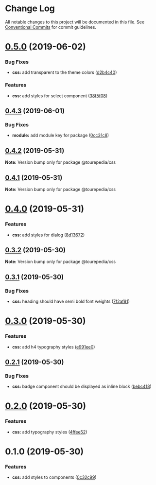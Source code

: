 # Change Log

All notable changes to this project will be documented in this file.
See [Conventional Commits](https://conventionalcommits.org) for commit guidelines.

# [0.5.0](https://github.com/tourepedia/tp-ui/compare/@tourepedia/css@0.4.3...@tourepedia/css@0.5.0) (2019-06-02)


### Bug Fixes

* **css:** add transparent to the theme colors ([d2b4c40](https://github.com/tourepedia/tp-ui/commit/d2b4c40))


### Features

* **css:** add styles for select component ([38f5f08](https://github.com/tourepedia/tp-ui/commit/38f5f08))





## [0.4.3](https://github.com/tourepedia/tp-ui/compare/@tourepedia/css@0.4.2...@tourepedia/css@0.4.3) (2019-06-01)


### Bug Fixes

* **module:** add module key for package ([0cc31c8](https://github.com/tourepedia/tp-ui/commit/0cc31c8))





## [0.4.2](https://github.com/tourepedia/tp-ui/compare/@tourepedia/css@0.4.1...@tourepedia/css@0.4.2) (2019-05-31)

**Note:** Version bump only for package @tourepedia/css





## [0.4.1](https://github.com/tourepedia/tp-ui/compare/@tourepedia/css@0.4.0...@tourepedia/css@0.4.1) (2019-05-31)

**Note:** Version bump only for package @tourepedia/css





# [0.4.0](https://github.com/tourepedia/tp-ui/compare/@tourepedia/css@0.3.2...@tourepedia/css@0.4.0) (2019-05-31)


### Features

* **css:** add styles for dialog ([8d13672](https://github.com/tourepedia/tp-ui/commit/8d13672))





## [0.3.2](https://github.com/tourepedia/tp-ui/compare/@tourepedia/css@0.3.1...@tourepedia/css@0.3.2) (2019-05-30)

**Note:** Version bump only for package @tourepedia/css





## [0.3.1](https://github.com/tourepedia/tp-ui/compare/@tourepedia/css@0.3.0...@tourepedia/css@0.3.1) (2019-05-30)


### Bug Fixes

* **css:** heading should have semi bold font weights ([7f2af81](https://github.com/tourepedia/tp-ui/commit/7f2af81))





# [0.3.0](https://github.com/tourepedia/tp-ui/compare/@tourepedia/css@0.2.1...@tourepedia/css@0.3.0) (2019-05-30)


### Features

* **css:** add h4 typography styles ([e991ee0](https://github.com/tourepedia/tp-ui/commit/e991ee0))





## [0.2.1](https://github.com/tourepedia/tp-ui/compare/@tourepedia/css@0.2.0...@tourepedia/css@0.2.1) (2019-05-30)


### Bug Fixes

* **css:** badge component should be displayed as inline block ([bebc418](https://github.com/tourepedia/tp-ui/commit/bebc418))





# [0.2.0](https://github.com/tourepedia/tp-ui/compare/@tourepedia/css@0.1.0...@tourepedia/css@0.2.0) (2019-05-30)


### Features

* **css:** add typography styles ([4ffee52](https://github.com/tourepedia/tp-ui/commit/4ffee52))





# 0.1.0 (2019-05-30)


### Features

* **css:** add styles to components ([0c32c99](https://github.com/tourepedia/tp-ui/commit/0c32c99))

